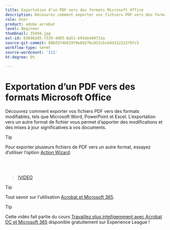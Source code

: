 ```yaml
---
title: Exportation d’un PDF vers des formats Microsoft Office
description: Découvrez comment exporter vos fichiers PDF vers des formats modifiables tels que Microsoft Word, Excel ou PowerPoint.
role: User
product: adobe acrobat
level: Beginner
thumbnail: 35494.jpg
exl-id: 83896285-7339-4d95-8a51-b91de4d4731a
source-git-commit: 886d374b81979e8927bc823cbcb4d312222797c5
workflow-type: tm+mt
source-wordcount: '111'
ht-degree: 0%

---
```


# Exportation d’un PDF vers des formats Microsoft Office

Découvrez comment exporter vos fichiers PDF vers des formats modifiables, tels que Microsoft Word, PowerPoint et Excel. L’exportation vers un autre format de fichier vous permet d’apporter des modifications et des mises à jour significatives à vos documents.

>[!TIP]
>
>Pour exporter plusieurs fichiers de PDF vers un autre format, essayez d’utiliser l’option [Action Wizard](../advanced-tasks/action.md).

<br> 

>[!VIDEO](https://video.tv.adobe.com/v/35494?hidetitle=true)

>[!TIP]
>
>Tout savoir sur l&#39;utilisation [Acrobat et Microsoft 365](../integrate/integrate-overview.md).

>[!TIP]
>
>Cette vidéo fait partie du cours [Travaillez plus intelligemment avec Acrobat DC et Microsoft 365](https://experienceleague.adobe.com/?recommended=Acrobat-U-1-2021.microsoft365) disponible gratuitement sur Experience League !
